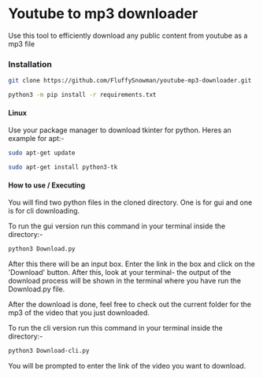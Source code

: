 # Youtube to mp3 downloader

Use this tool to efficiently download any public content from youtube as a mp3 file

### Installation

```bash
git clone https://github.com/FluffySnowman/youtube-mp3-downloader.git

python3 -m pip install -r requirements.txt
```

#### Linux

Use your package manager to download tkinter for python. Heres an example for apt:-

```bash
sudo apt-get update

sudo apt-get install python3-tk
```

#### How to use / Executing

You will find two python files in the cloned directory. One is for gui and one is for cli downloading.

To run the gui version run this command in your terminal inside the directory:-

```bash
python3 Download.py
```

After this there will be an input box. Enter the link in the box and click on the 'Download' button.
After this, look at your terminal- the output of the download process will be shown in the terminal where you have run the Download.py file.

After the download is done, feel free to check out the current folder for the mp3 of the video that you just downloaded.


To run the cli version run this command in your terminal inside the directory:-

```bash
python3 Download-cli.py
```

You will be prompted to enter the link of the video you want to download. 
